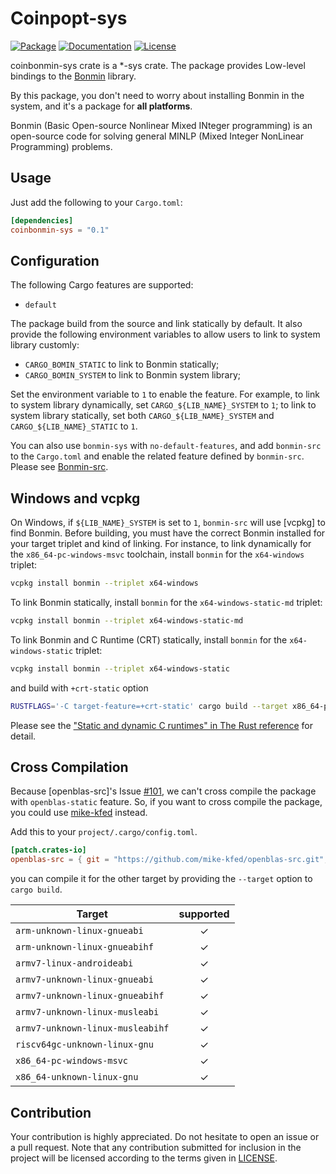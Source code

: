 # Coinpopt-sys

[![Package][package-img]][package-url] [![Documentation][documentation-img]][documentation-url] [![License][license-img]][license-url]

coinbonmin-sys crate is a *-sys crate. The package provides Low-level bindings to the [Bonmin] library.

By this package, you don't need to worry about installing Bonmin in the system, and it's a package for **all platforms**.

Bonmin  (Basic Open-source Nonlinear Mixed INteger programming) is an open-source code for solving general MINLP (Mixed Integer NonLinear Programming) problems.

## Usage

Just add the following to your `Cargo.toml`:

```toml
[dependencies]
coinbonmin-sys = "0.1"
```

## Configuration

The following Cargo features are supported:

* `default`

The package build from the source and link statically by default. It also provide the following environment variables to allow users to link to system library customly:

* `CARGO_BOMIN_STATIC` to link to Bonmin statically;
* `CARGO_BOMIN_SYSTEM` to link to Bonmin system library;

Set the environment variable to `1` to enable the feature. For example, to link to system library dynamically, set `CARGO_${LIB_NAME}_SYSTEM` to `1`; to link to system library statically, set both `CARGO_${LIB_NAME}_SYSTEM` and `CARGO_${LIB_NAME}_STATIC` to `1`.

You can also use `bonmin-sys` with `no-default-features`, and add `bonmin-src` to the `Cargo.toml` and enable the related feature defined by `bonmin-src`. Please see [Bonmin-src].

## Windows and vcpkg

On Windows, if `${LIB_NAME}_SYSTEM` is set to `1`, `bonmin-src` will use [vcpkg] to find Bonmin. Before building, you must have the correct Bonmin installed for your target triplet and kind of linking. For instance, to link dynamically for the `x86_64-pc-windows-msvc` toolchain, install  `bonmin` for the `x64-windows` triplet:

```sh
vcpkg install bonmin --triplet x64-windows
```

To link Bonmin statically, install `bonmin` for the `x64-windows-static-md` triplet:

```sh
vcpkg install bonmin --triplet x64-windows-static-md
```

To link Bonmin and C Runtime (CRT) statically, install `bonmin` for the `x64-windows-static` triplet:

```sh
vcpkg install bonmin --triplet x64-windows-static
```

and build with `+crt-static` option

```sh
RUSTFLAGS='-C target-feature=+crt-static' cargo build --target x86_64-pc-windows-msvc
```

Please see the ["Static and dynamic C runtimes" in The Rust reference](https://doc.rust-lang.org/reference/linkage.html#static-and-dynamic-c-runtimes) for detail.

## Cross Compilation

Because [openblas-src]'s Issue [#101](https://github.com/blas-lapack-rs/openblas-src/issues/101), we can't cross compile the package with `openblas-static` feature. So, if you want to cross compile the package, you could use [mike-kfed](https://github.com/mike-kfed/openblas-src/tree/arm-cross-compile) instead.

Add this to your `project/.cargo/config.toml`.

```toml
[patch.crates-io]
openblas-src = { git = "https://github.com/mike-kfed/openblas-src.git", branch = "arm-cross-compile" }
```

you can compile it for the other target by providing the `--target` option to `cargo build`.

| Target                               |  supported  |
|--------------------------------------|:-----------:|
| `arm-unknown-linux-gnueabi`          | ✓   |
| `arm-unknown-linux-gnueabihf`        | ✓   |
| `armv7-linux-androideabi`            | ✓   |
| `armv7-unknown-linux-gnueabi`        | ✓   |
| `armv7-unknown-linux-gnueabihf`      | ✓   |
| `armv7-unknown-linux-musleabi`       | ✓   |
| `armv7-unknown-linux-musleabihf`     | ✓   |
| `riscv64gc-unknown-linux-gnu`        | ✓   |
| `x86_64-pc-windows-msvc`              | ✓   |
| `x86_64-unknown-linux-gnu`           | ✓   |

## Contribution

Your contribution is highly appreciated. Do not hesitate to open an issue or a
pull request. Note that any contribution submitted for inclusion in the project
will be licensed according to the terms given in [LICENSE](license-url).

[Bonmin]: https://github.com/coin-or/Bonmin
[Bonmin-src]: https://github.com/Maroon502/bonmin-src

[documentation-img]: https://docs.rs/coinbonmin-sys/badge.svg
[documentation-url]: https://docs.rs/coinbonmin-sys
[package-img]: https://img.shields.io/crates/v/coinbonmin-sys.svg
[package-url]: https://crates.io/crates/coinbonmin-sys
[license-img]: https://img.shields.io/crates/l/coinbonmin-sys.svg
[license-url]: https://github.com/Maroon502/coinbonmin-sys/blob/master/LICENSE.md
